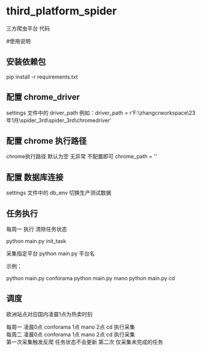 # third_platform_spider

三方爬虫平台 代码

#使用说明

## 安装依赖包

pip install -r requirements.txt 

## 配置 chrome_driver

settings 文件中的 driver_path 
例如：driver_path = r'F:\zhangcrworkspace\23年1月\spider_3rd\spider_3rd\chromedriver'

## 配置 chrome 执行路径

chrome执行路径 默认为空 无异常 不配置即可 
chrome_path = ''

## 配置 数据库连接
settings 文件中的 db_env 切换生产测试数据

## 任务执行

每周一 执行 清除任务状态

python main.py init_task

采集指定平台 python main.py 平台名

示例：

python main.py conforama
python main.py mano
python main.py cd

## 调度

欧洲站点对应国内凌晨1点为热卖时刻

每周一 凌晨0点 conforama 1点 mano 2点 cd 执行采集  
每周二 凌晨0点 conforama 1点 mano 2点 cd 执行采集  
第一次采集触发反爬 任务状态不会更新 第二次 仅采集未完成的任务


